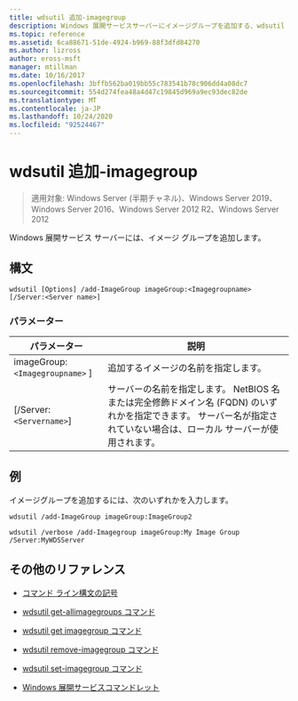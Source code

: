 ```yaml
---
title: wdsutil 追加-imagegroup
description: Windows 展開サービスサーバーにイメージグループを追加する、wdsutil add imagegroup コマンドのリファレンス記事です。
ms.topic: reference
ms.assetid: 6ca88671-51de-4924-b969-88f3dfd84270
ms.author: lizross
author: eross-msft
manager: mtillman
ms.date: 10/16/2017
ms.openlocfilehash: 3bffb562ba019bb55c783541b78c906dd4a08dc7
ms.sourcegitcommit: 554d274fea48a4d47c19845d969a9ec93dec82de
ms.translationtype: MT
ms.contentlocale: ja-JP
ms.lasthandoff: 10/24/2020
ms.locfileid: "92524467"
---
```

# <a name="wdsutil-add-imagegroup"></a>wdsutil 追加-imagegroup

> 適用対象: Windows Server (半期チャネル)、Windows Server 2019、Windows Server 2016、Windows Server 2012 R2、Windows Server 2012

Windows 展開サービス サーバーには、イメージ グループを追加します。

## <a name="syntax"></a>構文

```
wdsutil [Options] /add-ImageGroup imageGroup:<Imagegroupname> [/Server:<Server name>]
```

### <a name="parameters"></a>パラメーター

| パラメーター | 説明 |
|--|--|
| imageGroup: `<Imagegroupname>` ] | 追加するイメージの名前を指定します。 |
| [/Server:`<Servername>`] | サーバーの名前を指定します。 NetBIOS 名または完全修飾ドメイン名 (FQDN) のいずれかを指定できます。 サーバー名が指定されていない場合は、ローカル サーバーが使用されます。 |

## <a name="examples"></a>例

イメージグループを追加するには、次のいずれかを入力します。

```
wdsutil /add-ImageGroup imageGroup:ImageGroup2
```

```
wdsutil /verbose /add-Imagegroup imageGroup:My Image Group /Server:MyWDSServer
```

## <a name="additional-references"></a>その他のリファレンス

- [コマンド ライン構文の記号](command-line-syntax-key.md)

- [wdsutil get-allimagegroups コマンド](wdsutil-get-allimagegroups.md)

- [wdsutil get imagegroup コマンド](wdsutil-get-imagegroup.md)

- [wdsutil remove-imagegroup コマンド](wdsutil-remove-imagegroup.md)

- [wdsutil set-imagegroup コマンド](wdsutil-set-imagegroup.md)

- [Windows 展開サービスコマンドレット](/powershell/module/wds)
